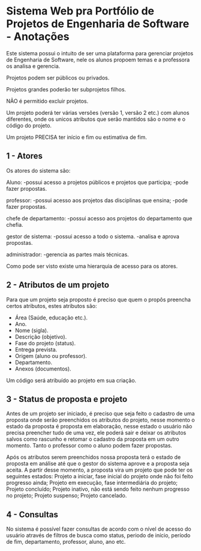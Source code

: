 # Sistema Web pra Portfólio de Projetos de Engenharia de Software - Anotações

Este sistema possui o intuito de ser uma plataforma para gerenciar projetos de Engenharia de Software, nele os alunos propoem temas e a professora os analisa e gerencia. 

Projetos podem ser públicos ou privados.

Projetos grandes poderão ter subprojetos filhos.

NÃO é permitido excluir projetos.

Um projeto poderá ter várias versões (versão 1, versão 2 etc.) com alunos diferentes, onde os unicos atributos que serão mantidos são o nome e o código do projeto.

Um projeto PRECISA ter início e fim ou estimativa de fim.

## 1 - Atores

Os atores do sistema são: 

Aluno: 
-possui acesso a projetos públicos e projetos que participa;
-pode fazer propostas. 

professor: 
-possui acesso aos projetos das disciplinas que ensina;
-pode fazer propostas.

chefe de departamento: 
-possui acesso aos projetos do departamento que chefia.

gestor de sistema: 
-possui acesso a todo o sistema.
-analisa e aprova propostas.

administrador: 
-gerencia as partes mais técnicas.

Como pode ser visto existe uma hierarquia de acesso para os atores.

## 2 - Atributos de um projeto

Para que um projeto seja proposto é preciso que quem o propôs preencha certos atributos, estes atributos são:

- Área (Saúde, educação etc.).
- Ano.
- Nome (sigla).
- Descrição (objetivo).
- Fase do projeto (status).
- Entrega prevista.
- Origem (aluno ou professor).
- Departamento.
- Anexos (documentos).

Um código será atribuído ao projeto em sua criação. 

## 3 - Status de proposta e projeto

Antes de um projeto ser iniciado, é preciso que seja feito o cadastro de uma proposta onde serão preenchidos os atributos do projeto, nesse momento o estado da proposta é proposta em elaboração, nesse estado o usuário não precisa preencher tudo de uma vez, ele poderá sair e deixar os atributos salvos como rascunho e retomar o cadastro da proposta em um outro momento. Tanto o professor como o aluno podem fazer propostas.

Após os atributos serem preenchidos nossa proposta terá o estado de proposta em análise até que o gestor do sistema aprove e a proposta seja aceita. A partir desse momento, a proposta vira um projeto que pode ter os seguintes estados: Projeto a iniciar, fase inicial do projeto onde não foi feito progresso ainda; Projeto em execução, fase intermediária do projeto; Projeto concluído; Projeto inativo, não está sendo feito nenhum progresso no projeto; Projeto suspenso; Projeto cancelado.

## 4 - Consultas

No sistema é possível fazer consultas de acordo com o nível de acesso do usuário através de filtros de busca como status, periodo de início, período de fim, departamento, professor, aluno, ano etc.





